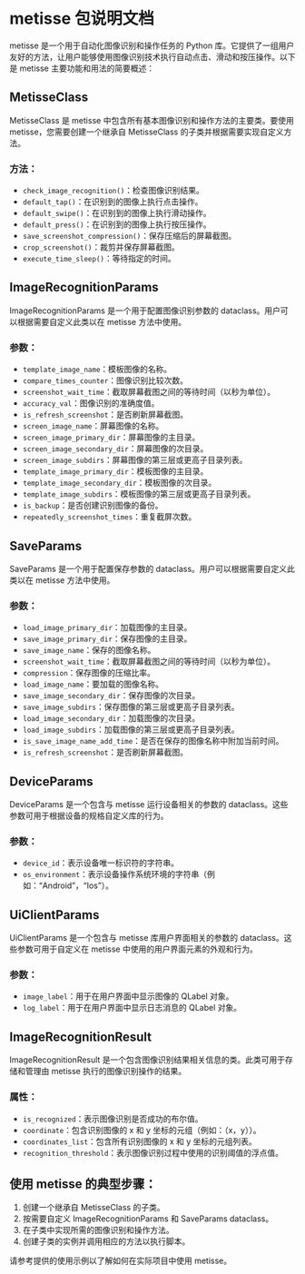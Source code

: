 # metisse 包说明文档

metisse 是一个用于自动化图像识别和操作任务的 Python 库。它提供了一组用户友好的方法，让用户能够使用图像识别技术执行自动点击、滑动和按压操作。以下是 metisse 主要功能和用法的简要概述：

## MetisseClass

MetisseClass 是 metisse 中包含所有基本图像识别和操作方法的主要类。要使用 metisse，您需要创建一个继承自 MetisseClass 的子类并根据需要实现自定义方法。

### 方法：

- `check_image_recognition()`：检查图像识别结果。
- `default_tap()`：在识别到的图像上执行点击操作。
- `default_swipe()`：在识别到的图像上执行滑动操作。
- `default_press()`：在识别到的图像上执行按压操作。
- `save_screenshot_compression()`：保存压缩后的屏幕截图。
- `crop_screenshot()`：裁剪并保存屏幕截图。
- `execute_time_sleep()`：等待指定的时间。

## ImageRecognitionParams

ImageRecognitionParams 是一个用于配置图像识别参数的 dataclass。用户可以根据需要自定义此类以在 metisse 方法中使用。

### 参数：

- `template_image_name`：模板图像的名称。
- `compare_times_counter`：图像识别比较次数。
- `screenshot_wait_time`：截取屏幕截图之间的等待时间（以秒为单位）。
- `accuracy_val`：图像识别的准确度值。
- `is_refresh_screenshot`：是否刷新屏幕截图。
- `screen_image_name`：屏幕图像的名称。
- `screen_image_primary_dir`：屏幕图像的主目录。
- `screen_image_secondary_dir`：屏幕图像的次目录。
- `screen_image_subdirs`：屏幕图像的第三层或更高子目录列表。
- `template_image_primary_dir`：模板图像的主目录。
- `template_image_secondary_dir`：模板图像的次目录。
- `template_image_subdirs`：模板图像的第三层或更高子目录列表。
- `is_backup`：是否创建识别图像的备份。
- `repeatedly_screenshot_times`：重复截屏次数。

## SaveParams

SaveParams 是一个用于配置保存参数的 dataclass。用户可以根据需要自定义此类以在 metisse 方法中使用。

### 参数：

- `load_image_primary_dir`：加载图像的主目录。
- `save_image_primary_dir`：保存图像的主目录。
- `save_image_name`：保存的图像名称。
- `screenshot_wait_time`：截取屏幕截图之间的等待时间（以秒为单位）。
- `compression`：保存图像的压缩比率。
- `load_image_name`：要加载的图像名称。
- `save_image_secondary_dir`：保存图像的次目录。
- `save_image_subdirs`：保存图像的第三层或更高子目录列表。
- `load_image_secondary_dir`：加载图像的次目录。
- `load_image_subdirs`：加载图像的第三层或更高子目录列表。
- `is_save_image_name_add_time`：是否在保存的图像名称中附加当前时间。
- `is_refresh_screenshot`：是否刷新屏幕截图。

## DeviceParams

DeviceParams 是一个包含与 metisse 运行设备相关的参数的 dataclass。这些参数可用于根据设备的规格自定义库的行为。

### 参数：

- `device_id`：表示设备唯一标识符的字符串。
- `os_environment`：表示设备操作系统环境的字符串（例如：“Android”，“Ios”）。

## UiClientParams

UiClientParams 是一个包含与 metisse 库用户界面相关的参数的 dataclass。这些参数可用于自定义在 metisse 中使用的用户界面元素的外观和行为。

### 参数：

- `image_label`：用于在用户界面中显示图像的 QLabel 对象。
- `log_label`：用于在用户界面中显示日志消息的 QLabel 对象。

## ImageRecognitionResult

ImageRecognitionResult 是一个包含图像识别结果相关信息的类。此类可用于存储和管理由 metisse 执行的图像识别操作的结果。

### 属性：

- `is_recognized`：表示图像识别是否成功的布尔值。
- `coordinate`：包含识别图像的 x 和 y 坐标的元组（例如：（x，y））。
- `coordinates_list`：包含所有识别图像的 x 和 y 坐标的元组列表。
- `recognition_threshold`：表示图像识别过程中使用的识别阈值的浮点值。

## 使用 metisse 的典型步骤：

1. 创建一个继承自 MetisseClass 的子类。
2. 按需要自定义 ImageRecognitionParams 和 SaveParams dataclass。
3. 在子类中实现所需的图像识别和操作方法。
4. 创建子类的实例并调用相应的方法以执行脚本。

请参考提供的使用示例以了解如何在实际项目中使用 metisse。
